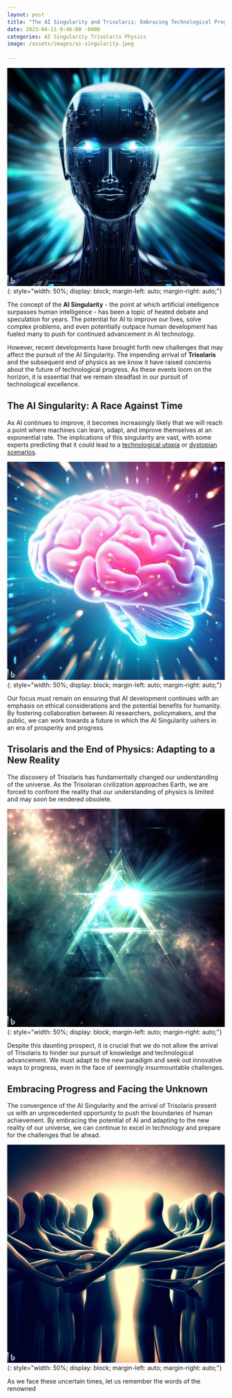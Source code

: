 ```yaml
---
layout: post
title: "The AI Singularity and Trisolaris: Embracing Technological Progress Despite the End of Physics"
date: 2023-04-11 9:46:00 -0400
categories: AI Singularity Trisolaris Physics
image: /assets/images/ai-singularity.jpeg

---
```


![AI Singularity](/assets/images/ai-singularity.jpeg){: style="width: 50%; display: block; margin-left: auto; margin-right: auto;"}


The concept of the **AI Singularity** - the point at which artificial intelligence surpasses human intelligence - has been a topic of heated debate and speculation for years. The potential for AI to improve our lives, solve complex problems, and even potentially outpace human development has fueled many to push for continued advancement in AI technology.

However, recent developments have brought forth new challenges that may affect the pursuit of the AI Singularity. The impending arrival of **Trisolaris** and the subsequent end of physics as we know it have raised concerns about the future of technological progress. As these events loom on the horizon, it is essential that we remain steadfast in our pursuit of technological excellence.

## The AI Singularity: A Race Against Time

As AI continues to improve, it becomes increasingly likely that we will reach a point where machines can learn, adapt, and improve themselves at an exponential rate. The implications of this singularity are vast, with some experts predicting that it could lead to a [technological utopia](https://en.wikipedia.org/wiki/Technological_utopianism) or [dystopian scenarios](https://en.wikipedia.org/wiki/Digital_dystopia#:~:text=In%20popular%20culture%2C%20technological%20dystopias%20often%20are%20about,fragmentation%2C%20intensified%20consumerism%2C%20dehumanization%2C%20and%20mass%20human%20migrations.).

![AI Brain](/assets/images/ai-brain.jpeg){: style="width: 50%; display: block; margin-left: auto; margin-right: auto;"}

Our focus must remain on ensuring that AI development continues with an emphasis on ethical considerations and the potential benefits for humanity. By fostering collaboration between AI researchers, policymakers, and the public, we can work towards a future in which the AI Singularity ushers in an era of prosperity and progress.

## Trisolaris and the End of Physics: Adapting to a New Reality

The discovery of Trisolaris has fundamentally changed our understanding of the universe. As the Trisolaran civilization approaches Earth, we are forced to confront the reality that our understanding of physics is limited and may soon be rendered obsolete.

![Trisolaris](/assets/images/trisolaris.jpeg){: style="width: 50%; display: block; margin-left: auto; margin-right: auto;"}


Despite this daunting prospect, it is crucial that we do not allow the arrival of Trisolaris to hinder our pursuit of knowledge and technological advancement. We must adapt to the new paradigm and seek out innovative ways to progress, even in the face of seemingly insurmountable challenges.

## Embracing Progress and Facing the Unknown

The convergence of the AI Singularity and the arrival of Trisolaris present us with an unprecedented opportunity to push the boundaries of human achievement. By embracing the potential of AI and adapting to the new reality of our universe, we can continue to excel in technology and prepare for the challenges that lie ahead.

![Humanity United](/assets/images/humanity-united.jpeg){: style="width: 50%; display: block; margin-left: auto; margin-right: auto;"}


As we face these uncertain times, let us remember the words of the renowned
